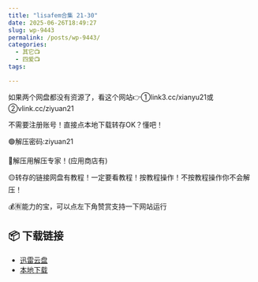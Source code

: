 ```yaml
---
title: "lisafem合集 21-30"
date: 2025-06-26T18:49:27
slug: wp-9443
permalink: /posts/wp-9443/
categories:
  - 其它📺
  - 四爱📺
tags:

---
```


如果两个网盘都没有资源了，看这个网站👉①link3.cc/xianyu21或②vlink.cc/ziyuan21

不需要注册账号！直接点本地下载转存OK？懂吧！

🟢解压密码:ziyuan21

🔵解压用解压专家！(应用商店有)

🟡转存的链接网盘有教程！一定要看教程！按教程操作！不按教程操作你不会解压！

💰🈶能力的宝，可以点左下角赞赏支持一下网站运行

## 📦 下载链接
- [迅雷云盘](https://blziyuan21.com/pay-download/9443?key=97f406d377&down_id=0)
- [本地下载](https://blziyuan21.com/pay-download/9443?key=97f406d377&down_id=1)

